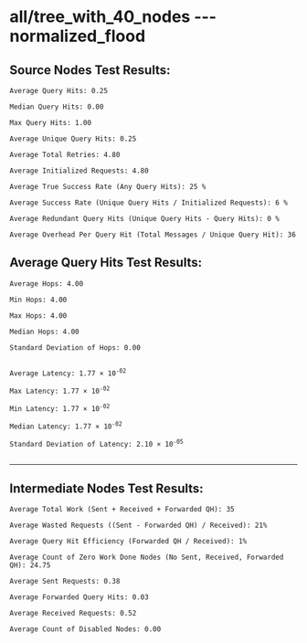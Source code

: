 # all/tree_with_40_nodes --- normalized_flood
## Source Nodes Test Results:
	Average Query Hits: 0.25

	Median Query Hits: 0.00

	Max Query Hits: 1.00

	Average Unique Query Hits: 0.25

	Average Total Retries: 4.80

	Average Initialized Requests: 4.80

	Average True Success Rate (Any Query Hits): 25 %

	Average Success Rate (Unique Query Hits / Initialized Requests): 6 %

	Average Redundant Query Hits (Unique Query Hits - Query Hits): 0 %

	Average Overhead Per Query Hit (Total Messages / Unique Query Hit): 36



## Average Query Hits Test Results:
<pre><code>Average Hops: 4.00

Min Hops: 4.00

Max Hops: 4.00

Median Hops: 4.00

Standard Deviation of Hops: 0.00


Average Latency: 1.77 × 10<sup>-02</sup>

Max Latency: 1.77 × 10<sup>-02</sup>

Min Latency: 1.77 × 10<sup>-02</sup>

Median Latency: 1.77 × 10<sup>-02</sup>

Standard Deviation of Latency: 2.10 × 10<sup>-05</sup>

</code></pre>

---------------------------------------------
## Intermediate Nodes Test Results:

	Average Total Work (Sent + Received + Forwarded QH): 35

	Average Wasted Requests ((Sent - Forwarded QH) / Received): 21%

	Average Query Hit Efficiency (Forwarded QH / Received): 1%

	Average Count of Zero Work Done Nodes (No Sent, Received, Forwarded QH): 24.75

	Average Sent Requests: 0.38

	Average Forwarded Query Hits: 0.03

	Average Received Requests: 0.52

	Average Count of Disabled Nodes: 0.00

